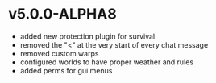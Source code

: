 # v5.0.0-ALPHA8

* added new protection plugin for survival
* removed the "<" at the very start of every chat message
* removed custom warps
* configured worlds to have proper weather and rules
* added perms for gui menus